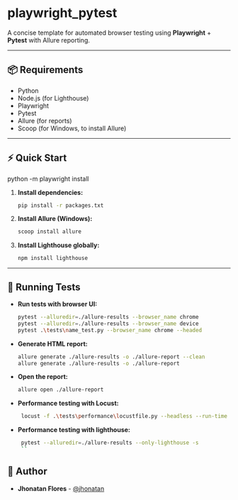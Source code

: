 # playwright_pytest

A concise template for automated browser testing using **Playwright** + **Pytest** with Allure reporting.

---

## 📦 Requirements
- Python
- Node.js (for Lighthouse)
- Playwright
- Pytest
- Allure (for reports)
- Scoop (for Windows, to install Allure)

---

## ⚡️ Quick Start

python -m playwright install

1. **Install dependencies:**
   ```bash
   pip install -r packages.txt
   ```
2. **Install Allure (Windows):**
   ```bash
   scoop install allure
   ```
2. **Install Lighthouse globally:**
   ```bash
   npm install lighthouse
   ```
---

## 🚀 Running Tests

- **Run tests with browser UI:**
  ```bash
  pytest --alluredir=./allure-results --browser_name chrome
  pytest --alluredir=./allure-results --browser_name device
  pytest .\tests\name_test.py --browser_name chrome --headed 
  ```
- **Generate HTML report:**
  ```bash
  allure generate ./allure-results -o ./allure-report --clean
  allure generate ./allure-results -o ./allure-report
  ```
- **Open the report:**
  ```bash
  allure open ./allure-report
  ```
- **Performance testing with Locust:**
  ```bash
   locust -f .\tests\performance\locustfile.py --headless --run-time 40m --csv=resultados 
   ```
- **Performance testing with lighthouse:**
  ```bash
   pytest --alluredir=./allure-results --only-lighthouse -s
   ``

## 👤 Author
- **Jhonatan Flores** - [@jhonatan](https://github.com/Jhonatanfc94)